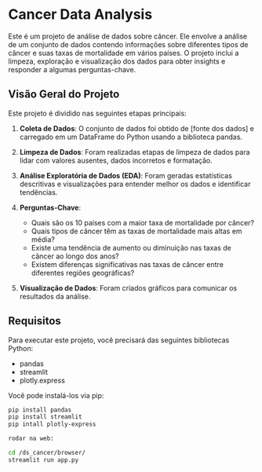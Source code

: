 # Cancer Data Analysis

Este é um projeto de análise de dados sobre câncer. Ele envolve a análise de um conjunto de dados contendo informações sobre diferentes tipos de câncer e suas taxas de mortalidade em vários países. O projeto inclui a limpeza, exploração e visualização dos dados para obter insights e responder a algumas perguntas-chave.

## Visão Geral do Projeto

Este projeto é dividido nas seguintes etapas principais:

1. **Coleta de Dados**: O conjunto de dados foi obtido de [fonte dos dados] e carregado em um DataFrame do Python usando a biblioteca pandas.

2. **Limpeza de Dados**: Foram realizadas etapas de limpeza de dados para lidar com valores ausentes, dados incorretos e formatação.

3. **Análise Exploratória de Dados (EDA)**: Foram geradas estatísticas descritivas e visualizações para entender melhor os dados e identificar tendências.

4. **Perguntas-Chave**:
   - Quais são os 10 países com a maior taxa de mortalidade por câncer?
   - Quais tipos de câncer têm as taxas de mortalidade mais altas em média?
   - Existe uma tendência de aumento ou diminuição nas taxas de câncer ao longo dos anos?
   - Existem diferenças significativas nas taxas de câncer entre diferentes regiões geográficas?

5. **Visualização de Dados**: Foram criados gráficos para comunicar os resultados da análise.

## Requisitos

Para executar este projeto, você precisará das seguintes bibliotecas Python:

- pandas
- streamlit
- plotly.express

Você pode instalá-los via pip:

```bash
pip install pandas 
pip install streamlit
pip intall plotly-express

rodar na web:

cd /ds_cancer/browser/
streamlit run app.py  

